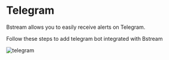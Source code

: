 # Telegram

Bstream allows you to easily receive alerts on Telegram. 

Follow these steps to add telegram bot integrated with Bstream

![telegram](https://cdn.discordapp.com/attachments/841605440038240276/1181930593269854268/image.png?ex=6582d9a4&is=657064a4&hm=c22223dd8bac0ef85f58a48bfc80672e87d8cc8ede89fac29e617593c106c443&)
